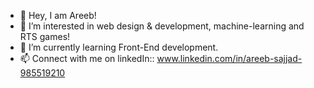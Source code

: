- 👋 Hey, I am Areeb!
- 👀 I’m interested in web design & development, machine-learning and RTS games!
- 🌱 I’m currently learning Front-End development.
- 📫 Connect with me on linkedIn:: www.linkedin.com/in/areeb-sajjad-985519210

<!---
asajjad2/asajjad2 is a ✨ special ✨ repository because its `README.md` (this file) appears on your GitHub profile.
You can click the Preview link to take a look at your changes.
--->
